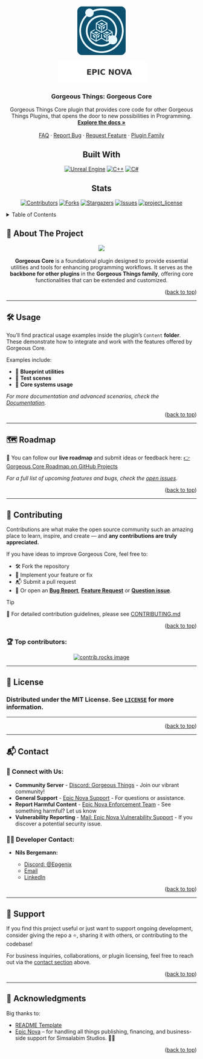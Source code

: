 <a id="readme-top"></a>


<!-- PROJECT LOGO -->
<br />
<div align="center">
  <a href="https://github.com/Epic-Nova/Gorgeous-Core">
    <img src=".github/Logo.png" alt="Logo" width="128" height="128">
  </a>
  
  <a href="https://epicnova.net">![Epic Nova](./.github/EpicNova-Shield.svg)</a>
<h3 align="center">Gorgeous Things: Gorgeous Core</h3>

  <p align="center">
    Gorgeous Things Core plugin that provides core code for other Gorgeous Things Plugins, that opens the door to new possibilities in Programming.
    <br />
    <a href="https://epic-nova.github.io/Gorgeous-Core/"><strong>Explore the docs »</strong></a>
    <br />
    <br />
    <a href="https://github.com/Epic-Nova/Gorgeous-Core/blob/master/.github/FAQ.md">FAQ</a>
    &middot;
    <a href="https://github.com/Epic-Nova/Gorgeous-Core/issues/new?template=bug_report.md">Report Bug</a>
    &middot;
    <a href="https://github.com/Epic-Nova/Gorgeous-Core/issues/new?template=feature_request.md">Request Feature</a>
    &middot;
    <a href="https://gt.simsalabim.studio">Plugin Family</a>
  </p>
</div>



<!-- PROJECT SHIELDS -->

<div align="center">
  <h2>Built With</h2>

  <a href="">[![Unreal Engine][UnrealEngine-Shield-URL]][Unreal-URL]</a>
  <a href="">![C++][CPP-Shield-URL]</a>
  <a href="">![C#][CSharp-Shield-URL]</a>

</div>

<div align="center">
  <h2>Stats</h2>

  <a href="">[![Contributors][Contributors-Shield-URL]][Contributors-URL]</a>
  <a href="">[![Forks][Forks-Shield-URL]][Forks-URL]</a>
  <a href="">[![Stargazers][Stars-Shield-URL]][Stars-URL]</a>
  <a href="">[![Issues][Issues-Shield-URL]][Issues-URL]</a>
  <a href="">[![project_license][License-Shield-URL]][License-URL]</a>

</div>



<!-- TABLE OF CONTENTS -->
<details>
  <summary>Table of Contents</summary>
  <ol>
    <li>
      <a href="#-about-the-project">About The Project</a>
    </li>
    <li>
      <a href="./.github/DEVELOPMENT.md">Getting Started</a>
      <ul>
        <li><a href="https://github.com/Epic-Nova/Gorgeous-Core/blob/master/.github/DEVELOPMENT.md#-getting-started-with-unreal-engine">Prerequisites</a></li>
        <li><a href="https://github.com/Epic-Nova/Gorgeous-Core/blob/master/.github/DEVELOPMENT.md#-blueprint-only-users-no-c-required">Installation</a></li>
      </ul>
    </li>
    <li><a href="#-usage">Usage</a></li>
    <li><a href="#-roadmap">Roadmap</a></li>
    <li><a href="#-contributing">Contributing</a></li>
    <li><a href="#-license">License</a></li>
    <li><a href="#-contact">Contact</a></li>
    <li><a href="#-acknowledgments">Acknowledgments</a></li>
  </ol>
</details>



<!-- ABOUT THE PROJECT -->
## 🧩 About The Project
<div align="center">
  <img src="./.github/ProjectBanner.png">


**Gorgeous Core** is a foundational plugin designed to provide essential utilities and tools for enhancing programming workflows. It serves as the **backbone for other plugins** in the **Gorgeous Things family**, offering core functionalities that can be extended and customized.

</div>
<p align="right">(<a href="#readme-top">back to top</a>)</p>

---



<!-- USAGE EXAMPLES -->
## 🛠️ Usage

You’ll find practical usage examples inside the plugin’s ```Content``` **folder**. These demonstrate how to integrate and work with the features offered by Gorgeous Core.

Examples include:

  - 📁 **Blueprint utilities**
  - 🧪 **Test scenes**
  - 🔧 **Core systems usage**

*For more documentation and advanced scenarios, check the [Documentation](https://epic-nova.github.io/Gorgeous-Core/).*

<p align="right">(<a href="#readme-top">back to top</a>)</p>

---



<!-- ROADMAP -->
## 🗺️ Roadmap

📌 You can follow our **live roadmap** and submit ideas or feedback here: [👉 Gorgeous Core Roadmap on GitHub Projects](https://github.com/orgs/Epic-Nova/projects/12/views/4)

*For a full list of upcoming features and bugs, check the [open issues](https://github.com/Epic-Nova/Gorgeous-Core/issues).*

<p align="right">(<a href="#readme-top">back to top</a>)</p>

---



<!-- CONTRIBUTING -->
## 🤝 Contributing

Contributions are what make the open source community such an amazing place to learn, inspire, and create — and **any contributions are truly appreciated.**

If you have ideas to improve Gorgeous Core, feel free to:

  - 🛠 Fork the repository
  - 🧪 Implement your feature or fix
  - 📬 Submit a pull request
  - 📣 Or open an **[Bug Report](https://github.com/Epic-Nova/Gorgeous-Core/issues/new?template=bug_report.md)**, **[Feature Request](https://github.com/Epic-Nova/Gorgeous-Core/issues/new?template=feature_request.md)** or **[Question issue](https://github.com/Epic-Nova/Gorgeous-Core/issues/new?template=question.md)**.

> [!TIP]
> 📄 For detailed contribution guidelines, please see [CONTRIBUTING.md](./.github/CONTRIBUTING.md)

<p align="right">(<a href="#readme-top">back to top</a>)</p>

### 🏆 Top contributors:

<div align="center">
  <a href="https://github.com/Epic-Nova/Gorgeous-Core/graphs/contributors">
    <img src="https://contrib.rocks/image?repo=Epic-Nova/Gorgeous-Core" alt="contrib.rocks image" />
  </a>
</div>

---



<!-- LICENSE -->
## 📄 License

### Distributed under the **MIT License.** See [`LICENSE`](./LICENSE) for more information.

---

<p align="right">(<a href="#readme-top">back to top</a>)</p>

---



<!-- CONTACT -->
## 📬 Contact

### 🔗 Connect with Us:
- **Community Server** - [Discord: Gorgeous Things](https://discord.gg/BzqXxBVe5N) - Join our vibrant community!
- **General Support** - [Epic Nova Support](support@epicnova.net) - For questions or assistance.
- **Report Harmful Content** - [Epic Nova Enforcement Team](enforcement@epicnova.net) - See something harmful? Let us know
- **Vulnerability Reporting** - [Mail: Epic Nova Vulnerability Support](vulnerabilities@epicnova.net) - If you discover a potential security issue.

### 👨‍💻 Developer Contact:
- **Nils Bergemann:**

  - [Discord: @Epgenix][Discord-URL]
  - [Email][Developer-Mail]
  - [LinkedIn][LinkedIn-URL]

<p align="right">(<a href="#readme-top">back to top</a>)</p>

---



<!-- SUPPORT -->
## 💖 Support

If you find this project useful or just want to support ongoing development, consider giving the repo a ⭐, sharing it with others, or contributing to the codebase!

For business inquiries, collaborations, or plugin licensing, feel free to reach out via the [contact section](#-contact) above.

<p align="right">(<a href="#readme-top">back to top</a>)</p>

---



<!-- ACKNOWLEDGMENTS -->
## 🙏 Acknowledgments

Big thanks to:
* [README Template][Readme-Template-URL]
* [Epic Nova][EpicNova-URL] – for handling all things publishing, financing, and business-side support for Simsalabim Studios. 💼🚀

<p align="right">(<a href="#readme-top">back to top</a>)</p>



<!-- MARKDOWN LINKS & IMAGES -->
<!-- https://www.markdownguide.org/basic-syntax/#reference-style-links -->
[Contributors-Shield-URL]: https://img.shields.io/github/contributors/Epic-Nova/Gorgeous-Core.svg?style=for-the-badge
[Contributors-URL]: https://github.com/Epic-Nova/Gorgeous-Core/graphs/contributors

[Forks-Shield-URL]: https://img.shields.io/github/forks/Epic-Nova/Gorgeous-Core.svg?style=for-the-badge
[Forks-URL]: https://github.com/Epic-Nova/Gorgeous-Core/network/members

[Stars-Shield-URL]: https://img.shields.io/github/stars/Epic-Nova/Gorgeous-Core.svg?style=for-the-badge
[Stars-URL]: https://github.com/Epic-Nova/Gorgeous-Core/stargazers

[Issues-Shield-URL]: https://img.shields.io/github/issues/Epic-Nova/Gorgeous-Core.svg?style=for-the-badge
[Issues-URL]: https://github.com/Epic-Nova/Gorgeous-Core/issues

[License-Shield-URL]: https://img.shields.io/github/license/Epic-Nova/Gorgeous-Core.svg?style=for-the-badge
[License-URL]: https://github.com/Epic-Nova/Gorgeous-Core/blob/master/LICENSE

[UnrealEngine-Shield-URL]: https://img.shields.io/badge/unrealengine-%23313131.svg?style=for-the-badge&logo=unrealengine&logoColor=white
[Unreal-URL]: https://unrealengine.com

[CPP-Shield-URL]: https://img.shields.io/badge/c++-%2300599C.svg?style=for-the-badge&logo=c%2B%2B&logoColor=white
[CSharp-Shield-URL]: https://img.shields.io/badge/c%23-%23239120.svg?style=for-the-badge&logo=csharp&logoColor=white

[Plugin-Screenshot-URL]: https://example.com

[Developer-Mail]: mailto:nils.bergemann@employee.epicnova.net
[LinkedIn-URL]: https://linkedin.com/in/nils-bergemann-6398a5280

[Discord-URL]: https://discord.com/
[Readme-Template-URL]: https://github.com/othneildrew/Best-README-Template
[EpicNova-URL]: https://epicnova.net